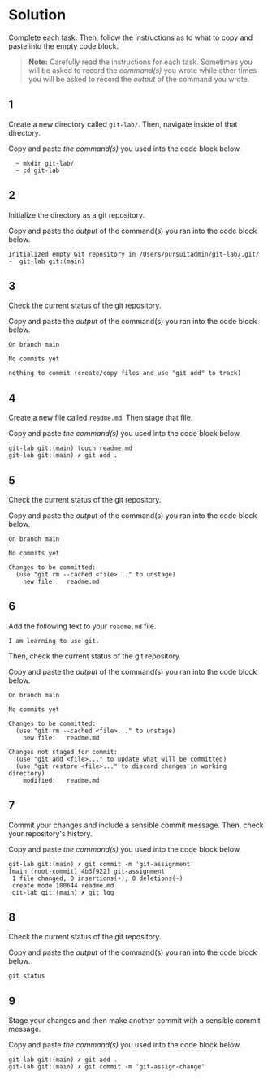 # Solution

Complete each task. Then, follow the instructions as to what to copy and paste into the empty code block.

> **Note:** Carefully read the instructions for each task. Sometimes you will be asked to record the _command(s)_ you wrote while other times you will be asked to record the _output_ of the command you wrote.

## 1

Create a new directory called `git-lab/`. Then, navigate inside of that directory.

Copy and paste _the command(s)_ you used into the code block below.

```
  ~ mkdir git-lab/
  ~ cd git-lab
```

## 2

Initialize the directory as a git repository.

Copy and paste the _output_ of the command(s) you ran into the code block below.

```
Initialized empty Git repository in /Users/pursuitadmin/git-lab/.git/
➜  git-lab git:(main)
```

## 3

Check the current status of the git repository.

Copy and paste the _output_ of the command(s) you ran into the code block below.

```
On branch main

No commits yet

nothing to commit (create/copy files and use "git add" to track)
```

## 4

Create a new file called `readme.md`. Then stage that file.

Copy and paste _the command(s)_ you used into the code block below.

```
git-lab git:(main) touch readme.md
git-lab git:(main) ✗ git add .
```

## 5

Check the current status of the git repository.

Copy and paste the _output_ of the command(s) you ran into the code block below.

```
On branch main

No commits yet

Changes to be committed:
  (use "git rm --cached <file>..." to unstage)
	new file:   readme.md

```

## 6

Add the following text to your `readme.md` file.

```
I am learning to use git.
```

Then, check the current status of the git repository.

Copy and paste the _output_ of the command(s) you ran into the code block below.

```
On branch main

No commits yet

Changes to be committed:
  (use "git rm --cached <file>..." to unstage)
	new file:   readme.md

Changes not staged for commit:
  (use "git add <file>..." to update what will be committed)
  (use "git restore <file>..." to discard changes in working directory)
	modified:   readme.md

```

## 7

Commit your changes and include a sensible commit message. Then, check your repository's history.

Copy and paste _the command(s)_ you used into the code block below.

```
git-lab git:(main) ✗ git commit -m 'git-assignment'
[main (root-commit) 4b3f922] git-assignment
 1 file changed, 0 insertions(+), 0 deletions(-)
 create mode 100644 readme.md
 git-lab git:(main) ✗ git log

```

## 8

Check the current status of the git repository.

Copy and paste the _output_ of the command(s) you ran into the code block below.

```
git status
```

## 9

Stage your changes and then make another commit with a sensible commit message.

Copy and paste _the command(s)_ you used into the code block below.

```
git-lab git:(main) ✗ git add . 
git-lab git:(main) ✗ git commit -m 'git-assign-change'
```

